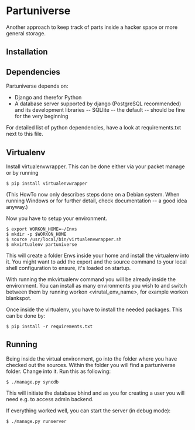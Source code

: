 Partuniverse
============

Another approach to keep track of parts inside a hacker space or more
general storage.

Installation
------------

Dependencies
------------

Partuniverse depends on:

- Django and therefor Python
- A database server supported by django (PostgreSQL recommended) and
  its development libraries --
  SQLlite -- the default -- should be fine for the very beginning


For detailed list of python dependencies, have a look at
requirements.txt next to this file.


Virtualenv
----------


Install virtualenvwrapper. This can be done either via your packet
manage or by running

	$ pip install virtualenvwrapper

(This HowTo now only describes steps done on a Debian system. When
running Windows or for further detail, check documentation -- a good
idea anyway.)

Now you have to setup your environment.

	$ export WORKON_HOME=~/Envs
	$ mkdir -p $WORKON_HOME
	$ source /usr/local/bin/virtualenvwrapper.sh
	$ mkvirtualenv partuniverse

This will create a folder Envs inside your home and install the
virtualenv into it. You might want to add the export and the source
command to your local shell configuration to ensure, it's loaded on
startup.

With running the mkvirtualenv command you will be already inside the
environment. You can install as many environments you wish to and
switch between them by running workon <virutal_env_name>, for example
workon blankspot.

Once inside the virtualenv, you have to install the needed packages.
This can be done by:

	$ pip install -r requirements.txt

Running
-------

Being inside the virtual environment, go into the folder where you have
checked out the sources. Within the folder you will find a partuniverse
folder. Change into it. Run this as following:

	$ ./manage.py syncdb

This will initiate the database bhind and as you for creating a user
you will need e.g. to access admin backend.

If everything worked well, you can start the server (in debug mode):

	$ ./manage.py runserver
